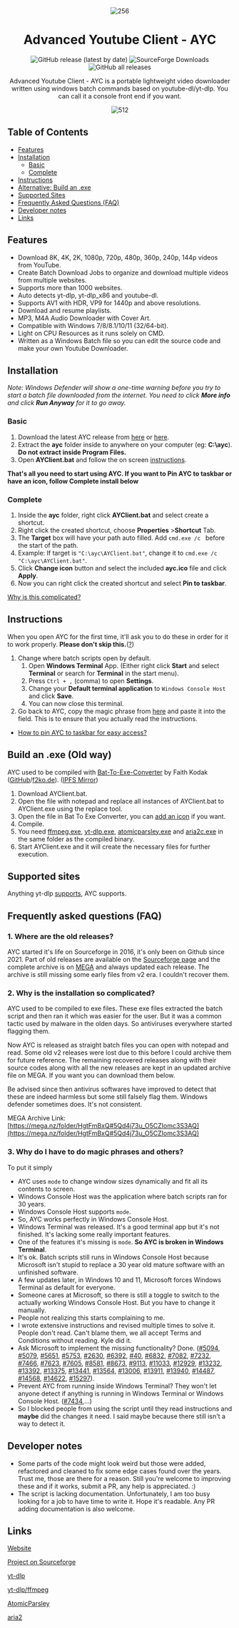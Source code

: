 <div align="center">

![256](https://user-images.githubusercontent.com/60822601/115324256-36724180-a1a7-11eb-929c-c0d1221b7b84.png)

# Advanced Youtube Client - AYC

![GitHub release (latest by date)](https://img.shields.io/github/v/release/adithya-s-sekhar/advanced-youtube-client-ayc?style=flat) ![SourceForge Downloads](https://img.shields.io/sourceforge/dt/advanced-youtube-client-ayc?label=Downloads%20%28Sourceforge%29) ![GitHub all releases](https://img.shields.io/github/downloads/adithya-s-sekhar/advanced-youtube-client-ayc/total?label=Downloads%20%28GitHub%29)

Advanced Youtube Client - AYC is a portable lightweight video downloader written using windows batch commands based on youtube-dl/yt-dlp.
You can call it a console front end if you want.

![512](https://raw.githubusercontent.com/adithya-s-sekhar/advanced-youtube-client-ayc/main/Screenshots/screens.png)

</div>

## Table of Contents

- [Features](#features)
- [Installation](#installation)
  - [Basic](#basic)
  - [Complete](#complete)
- [Instructions](#instructions)
- [Alternative: Build an .exe](#build-an-exe-old-way)
- [Supported Sites](#supported-sites)
- [Frequently Asked Questions (FAQ)](#frequently-asked-questions-faq)
- [Developer notes](#developer-notes)
- [Links](#links)

## Features

- Download 8K, 4K, 2K, 1080p, 720p, 480p, 360p, 240p, 144p videos from YouTube.
- Create Batch Download Jobs to organize and download multiple videos from multiple websites.
- Supports more than 1000 websites.
- Auto detects yt-dlp, yt-dlp_x86 and youtube-dl.
- Supports AV1 with HDR, VP9 for 1440p and above resolutions.
- Download and resume playlists.
- MP3, M4A Audio Downloader with Cover Art.
- Compatible with Windows 7/8/8.1/10/11 (32/64-bit).
- Light on CPU Resources as it runs solely on CMD.
- Written as a Windows Batch file so you can edit the source code and make your own Youtube Downloader.

## Installation 

*Note: Windows Defender will show a one-time warning before you try to start a batch file downloaded from the internet. You need to click **More info** and click **Run Anyway** for it to go away.*

### Basic
1. Download the latest AYC release from [here](https://github.com/adithya-s-sekhar/advanced-youtube-client-ayc/releases/latest) or [here](https://advanced-youtube-client-ayc.sourceforge.io/).
2. Extract the **ayc** folder inside to anywhere on your computer (eg: **C:\ayc**). **Do not extract inside Program Files.**
3. Open **AYClient.bat** and follow the on screen [instructions](#instructions). 

**That's all you need to start using AYC. If you want to Pin AYC to taskbar or have an icon, follow Complete install below**

### Complete
1. Inside the **ayc** folder, right click **AYClient.bat** and select create a shortcut.
2. Right click the created shortcut, choose **Properties** >**Shortcut** Tab.
3. The **Target** box will have your path auto filled. Add `cmd.exe /c ` before the start of the path.
4. Example: If target is `"C:\ayc\AYClient.bat"`, change it to `cmd.exe /c "C:\ayc\AYClient.bat"`.
5. Click **Change icon** button and select the included **ayc.ico** file and click **Apply**.
6. Now you can right click the created shortcut and select **Pin to taskbar**.

[Why is this complicated?](#2-why-is-the-installation-so-complicated)

## Instructions

When you open AYC for the first time, it'll ask you to do these in order for it to work properly. **Please don't skip this.**([?](#3-why-do-i-have-to-do-magic-phrases-and-others))
1. Change where batch scripts open by default.
    1. Open **Windows Terminal** App. (Either right click **Start** and select **Terminal** or search for **Terminal** in the start menu).
    2. Press `Ctrl + ,` (comma) to open **Settings**.
    3. Change your **Default terminal application** to `Windows Console Host` and click **Save**. 
    4. You can now close this terminal.
2. Go back to AYC, copy the magic phrase from [here](https://github.com/adithya-s-sekhar/advanced-youtube-client-ayc/blob/b4808d1f75c0af1dea5951b7a190d9b66835cc09/magic.txt#L10) and paste it into the field. This is to ensure that you actually read the instructions.
- [How to pin AYC to taskbar for easy access?](#complete)

## Build an .exe (Old way)

AYC used to be compiled with [Bat-To-Exe-Converter](https://www.majorgeeks.com/files/details/bat_to_exe_converter.html) by Faith Kodak ([GitHub](https://github.com/99fk)/[f2ko.de](https://f2ko.de/programme/bat-to-exe-converter/)). ([IPFS Mirror](http://ipfs.io/ipfs/QmPBp7wBSC9GukPUcp7LXFCGXBvc2e45PUfWUbCJzuLG65))

1. Download AYClient.bat.
2. Open the file with notepad and replace all instances of AYClient.bat to AYClient.exe using the replace tool.
3. Open the file in Bat To Exe Converter, you can [add an icon](https://github.com/adithya-s-sekhar/advanced-youtube-client-ayc/blob/main/ayc.ico?raw=true) if you want.
4. Compile.
5. You need [ffmpeg.exe](https://github.com/yt-dlp/FFmpeg-Builds/releases), [yt-dlp.exe](https://github.com/yt-dlp/yt-dlp/releases), [atomicparsley.exe](https://github.com/wez/atomicparsley/releases) and [aria2c.exe](https://github.com/aria2/aria2/releases) in the same folder as the compiled binary.
6. Start AYClient.exe and it will create the necessary files for further execution.

## Supported sites
Anything yt-dlp [supports](https://github.com/yt-dlp/yt-dlp/blob/master/supportedsites.md), AYC supports.

## Frequently asked questions (FAQ)

### 1. Where are the old releases?

AYC started it's life on Sourceforge in 2016, it's only been on Github since 2021. Part of old releases are available on the [Sourceforge page](https://sourceforge.net/projects/advanced-youtube-client-ayc/) and the complete archive is on [MEGA](https://mega.nz/folder/HgtFmBxQ#5Qd4j73u_O5CZIomc3S3AQ) and always updated each release. The archive is still missing some early files from v2 era. I couldn't recover them.

### 2. Why is the installation so complicated?

AYC used to be compiled to exe files. These exe files extracted the batch script and then ran it which was easier for the user. But it was a common tactic used by malware in the olden days. So antiviruses everywhere started flagging them. 

Now AYC is released as straight batch files you can open with notepad and read. Some old v2 releases were lost due to this before I could archive them for future reference. The remaining recovered releases along with their source codes along with all the new releases are kept in an updated archive file on MEGA. If you want you can download them below. 

Be advised since then antivirus softwares have improved to detect that these are indeed harmless but some still falsely flag them. Windows defender sometimes does. It's not consistent. 

MEGA Archive Link: [https://mega.nz/folder/HgtFmBxQ#5Qd4j73u_O5CZIomc3S3AQ](https://mega.nz/folder/HgtFmBxQ#5Qd4j73u_O5CZIomc3S3AQ)

### 3. Why do I have to do magic phrases and others?

To put it simply

- AYC uses `mode` to change window sizes dynamically and fit all its contents to screen.
- Windows Console Host was the application where batch scripts ran for 30 years.
- Windows Console Host supports `mode`.
- So, AYC works perfectly in Windows Console Host.
- Windows Terminal was released. It's a good terminal app but it's not finished. It's lacking some really important features.
- One of the features it's missing is `mode`. **So AYC is broken in Windows Terminal**.
- It's ok. Batch scripts still runs in Windows Console Host because Microsoft isn't stupid to replace a 30 year old mature software with an unfinished software.
- A few updates later, in Windows 10 and 11, Microsoft forces Windows Terminal as default for everyone.
- Someone cares at Microsoft, so there is still a toggle to switch to the actually working Windows Console Host. But you have to change it manually.
- People not realizing this starts complaining to me.
- I wrote extensive instructions and revised multiple times to solve it. People don't read. Can't blame them, we all accept Terms and Conditions without reading. Kyle did it.
- Ask Microsoft to implement the missing functionality? Done. ([#5094](https://github.com/microsoft/terminal/issues/5094), [#5079](https://github.com/microsoft/terminal/issues/5079), [#5651](https://github.com/microsoft/terminal/issues/5651), [#5753](https://github.com/microsoft/terminal/issues/5753), [#2630](https://github.com/microsoft/terminal/issues/2630), [#6392](https://github.com/microsoft/terminal/issues/6392), [#40](https://github.com/vladdeSV/scone/issues/40), [#6832](https://github.com/microsoft/terminal/issues/6832), [#7082](https://github.com/microsoft/terminal/issues/7082), [#7232](https://github.com/microsoft/terminal/issues/7232), [#7466](https://github.com/microsoft/terminal/issues/7466), [#7623](https://github.com/microsoft/terminal/issues/7623), [#7605](https://github.com/microsoft/terminal/issues/7605), [#8581](https://github.com/microsoft/terminal/issues/8581), [#8673](https://github.com/microsoft/terminal/issues/8673), [#9113](https://github.com/microsoft/terminal/issues/9113), [#11033](https://github.com/microsoft/terminal/issues/11033), [#12929](https://github.com/microsoft/terminal/issues/12929), [#13232](https://github.com/microsoft/terminal/issues/13232), [#13392](https://github.com/microsoft/terminal/issues/13392), [#13375](https://github.com/microsoft/terminal/issues/13375), [#13441](https://github.com/microsoft/terminal/issues/13441), [#13564](https://github.com/microsoft/terminal/issues/13564), [#13006](https://github.com/microsoft/terminal/issues/13006), [#13911](https://github.com/microsoft/terminal/issues/13911), [#13940](https://github.com/microsoft/terminal/issues/13940), [#14487](https://github.com/microsoft/terminal/issues/14487), [#14568](https://github.com/microsoft/terminal/issues/14568), [#14622](https://github.com/microsoft/terminal/issues/14622), [#15297](https://github.com/microsoft/terminal/issues/15297)).
- Prevent AYC from running inside Windows Terminal? They won't let anyone detect if anything is running in Windows Terminal or Windows Console Host. ([#7434](https://github.com/microsoft/terminal/issues/7434),...)
- So I blocked people from using the script until they read instructions and **maybe** did the changes it need. I said maybe because there still isn't a way to detect it.
  

## Developer notes

- Some parts of the code might look weird but those were added, refactored and cleaned to fix some edge cases found over the years. Trust me, those are there for a reason. Still you're welcome to improving these and if it works, submit a PR, any help is appreciated. :) 
- The script is lacking documentation. Unfortunately, I am too busy looking for a job to have time to write it. Hope it's readable. Any PR adding documentation is also welcome.    

## Links

[Website](https://advanced-youtube-client-ayc.sourceforge.io)

[Project on Sourceforge](https://sourceforge.net/projects/advanced-youtube-client-ayc)

[yt-dlp](https://github.com/yt-dlp/yt-dlp)

[yt-dlp/ffmpeg](https://github.com/yt-dlp/FFmpeg-Builds)

[AtomicParsley](https://github.com/wez/atomicparsley)

[aria2](https://github.com/aria2/aria2)
